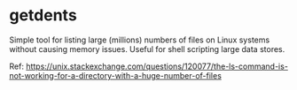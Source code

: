 getdents
========

Simple tool for listing large (millions) numbers of files on Linux systems without causing memory issues. Useful for shell scripting large data stores.


Ref:
https://unix.stackexchange.com/questions/120077/the-ls-command-is-not-working-for-a-directory-with-a-huge-number-of-files
